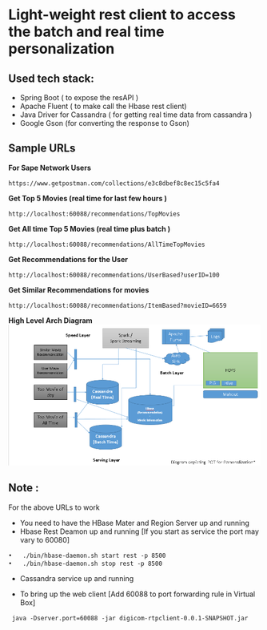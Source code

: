 Light-weight rest client to access the batch and real time personalization
==========================================================================
<!--
[![Build Status](https://travis-ci.org/DigiCom-POT/RTPClient.svg)](https://travis-ci.org/DigiCom-POT/RTPClient)
[![Coverage Status](https://coveralls.io/repos/DigiCom-POT/RTPClient/badge.png)](https://coveralls.io/r/DigiCom-POT/RTPClient)
-->

Used tech stack:
----------------
- Spring Boot ( to expose the resAPI )
- Apache Fluent ( to make call the Hbase rest client)
- Java Driver for Cassandra ( for getting real time data from cassandra )
- Google Gson (for converting the response to Gson)


Sample URLs
-----------
**For Sape Network Users**
```
https://www.getpostman.com/collections/e3c8dbef8c8ec15c5fa4
```

**Get Top 5 Movies (real time for last few hours )**
```
http://localhost:60088/recommendations/TopMovies
``` 

**Get All time Top 5 Movies (real time plus batch )**
```
http://localhost:60088/recommendations/AllTimeTopMovies
```

**Get Recommendations for the User**
```
http://localhost:60088/recommendations/UserBased?userID=100
```

**Get Similar Recommendations for movies**
```
http://localhost:60088/recommendations/ItemBased?movieID=6659
```

**High Level Arch Diagram**
![High Level Arch Diagram](https://raw.githubusercontent.com/DigiCom-POT/RTPClient/master/src/main/resources/rtppot.PNG)


Note :
------
For the above URLs to work

- You need to have the HBase Mater and Region Server up and running
- Hbase Rest Deamon up and running [If you start as service the port may vary to 60080]
```
•	./bin/hbase-daemon.sh start rest -p 8500
•	./bin/hbase-daemon.sh stop rest -p 8500
```
- Cassandra service up and running

- To bring up the web client [Add 60088 to port forwarding rule in Virtual Box]
```
 java -Dserver.port=60088 -jar digicom-rtpclient-0.0.1-SNAPSHOT.jar
```
